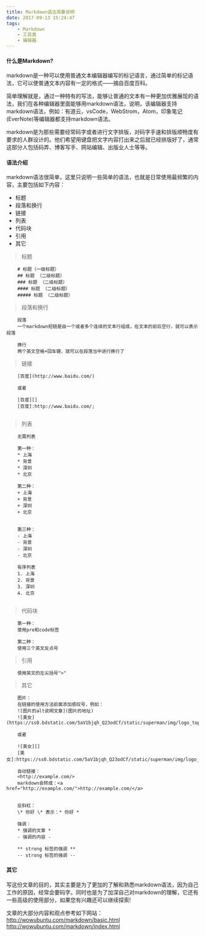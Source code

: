 ```yaml
---
title: Markdown语法简要说明
date: 2017-09-13 15:24:47
tags: 
    - Markdown
    - 工具类
    - 编辑器
---
```

#### 什么是Markdown?
markdown是一种可以使用普通文本编辑器编写的标记语言，通过简单的标记语法，它可以使普通文本内容有一定的格式——摘自百度百科。

简单理解就是，通过一种特有的写法，能够让普通的文本有一种更加优雅展现的语法，我们在各种编辑器里面能够用markdown语法，说明，该编辑器支持markdown语法，例如：有道云，vsCode，WebStrom，Atom，印象笔记(EverNote)等编辑器都支持markdown语法。  

markdown是为那些需要经常码字或者进行文字排版，对码字手速和排版顺畅度有要求的人群设计的。他们希望用键盘把文字内容打出来之后就已经排版好了，通常这部分人包括码弄、博客写手、网站编辑、出版业人士等等。

#### 语法介绍
markdown语法很简单，这里只说明一些简单的语法，也就是日常使用最频繁的内容，主要包括如下内容：

* 标题 
* 段落和换行
* 链接
* 列表
* 代码块
* 引用
* 其它

> 标题

```
    # 标题（一级标题）
    ## 标题 （二级标题）
    ### 标题 （二级标题）
    #### 标题 （二级标题）
    ##### 标题 （二级标题）    
```

> 段落和换行

```
    段落
    一个markdown短链是由一个或者多个连续的文本行组成，在文本的前后空行，就可以表示段落

    换行
    两个英文空格+回车键，就可以在段落当中进行换行了
```

> 链接

```
    [百度](http://www.baidu.com/)

    或者

    [百度][]
    [百度]:http://www.baidu.com/;
    
```


> 列表

```
    无需列表

    第一种：
    * 上海
    * 背景
    * 深圳
    * 北京
    
    第二种：
    + 上海
    + 背景
    + 深圳
    + 北京


    第三种：
    - 上海
    - 背景
    - 深圳
    - 北京
    
    有序列表
    1. 上海
    2. 背景
    3. 深圳
    4. 北京
    
```

> 代码块

```
    第一种：
    使用pre和code标签

    第二种：
    使用三个英文反点号
```

> 引用

```
    使用英文的左尖括号">"

```

> 其它

```
    图片：
    在链接的使用方法前面添加感叹号，例如：
    ![图片的alt说明文章](图片的地址)
    ![美女](https://ss0.bdstatic.com/5aV1bjqh_Q23odCf/static/superman/img/logo_top_ca79a146.png)

    或者

    ![美女][]
    [美女]:https://ss0.bdstatic.com/5aV1bjqh_Q23odCf/static/superman/img/logo_top_ca79a146.png

    自动链接：
    <http://example.com/>
    markdown会转成：<a href="http://example.com/">http://example.com/</a>


    反斜杠：
    \* 你好 \* 表示：* 你好 *

    强调：
    * 强调的文章 *
    - 强调的内容 -

    ** strong 标签的强调 **
    -- strong 标签的强调 --

```

#### 其它
写这份文章的目的，其实主要是为了更加的了解和熟悉markdown语法，因为自己工作的原因，经常会要码字。同时也是为了加深自己对markdown的理解，它还有一些高级的使用部分，如果您有兴趣还可以继续探索!

文章的大部分内容和观点参考如下网站：
<http://wowubuntu.com/markdown/basic.html>
<http://wowubuntu.com/markdown/index.html>
